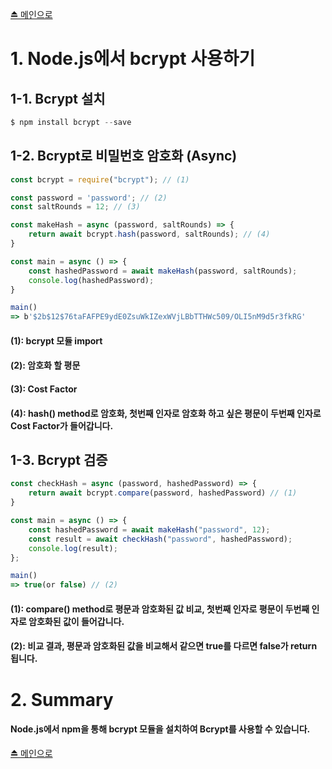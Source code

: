 [⏏️ 메인으로](https://github.com/IgnacioSEO/TIL#today-i-learned-til)

# 1. Node.js에서 bcrypt 사용하기

## 1-1. Bcrypt 설치

```javascript
$ npm install bcrypt --save
```

## 1-2. Bcrypt로 비밀번호 암호화 (Async)

```javascript
const bcrypt = require("bcrypt"); // (1)

const password = 'password'; // (2)
const saltRounds = 12; // (3)

const makeHash = async (password, saltRounds) => {
    return await bcrypt.hash(password, saltRounds); // (4)
}

const main = async () => {
    const hashedPassword = await makeHash(password, saltRounds);
    console.log(hashedPassword);
}

main()
=> b'$2b$12$76taFAFPE9ydE0ZsuWkIZexWVjLBbTTHWc509/OLI5nM9d5r3fkRG'
```

#### (1): bcrypt 모듈 import

#### (2): 암호화 할 평문

#### (3): Cost Factor

#### (4): hash() method로 암호화, 첫번째 인자로 암호화 하고 싶은 평문이 두번째 인자로 Cost Factor가 들어갑니다.

## 1-3. Bcrypt 검증

```javascript
const checkHash = async (password, hashedPassword) => {
    return await bcrypt.compare(password, hashedPassword) // (1)
}

const main = async () => {
    const hashedPassword = await makeHash("password", 12);
    const result = await checkHash("password", hashedPassword);
    console.log(result);
};

main()
=> true(or false) // (2)
```

#### (1): compare() method로 평문과 암호화된 값 비교, 첫번째 인자로 평문이 두번째 인자로 암호화된 값이 들어갑니다.

#### (2): 비교 결과, 평문과 암호화된 값을 비교해서 같으면 true를 다르면 false가 return 됩니다.

# 2. Summary

#### Node.js에서 npm을 통해 bcrypt 모듈을 설치하여 Bcrypt를 사용할 수 있습니다.

[⏏️ 메인으로](https://github.com/IgnacioSEO/TIL#today-i-learned-til)
